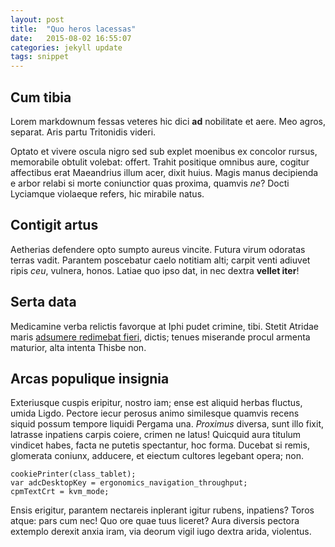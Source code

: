 ```yaml
---
layout: post
title:  "Quo heros lacessas"
date:   2015-08-02 16:55:07
categories: jekyll update
tags: snippet
---
```



## Cum tibia

Lorem markdownum fessas veteres hic dici **ad** nobilitate et aere. Meo agros,
separat. Aris partu Tritonidis videri.

Optato et vivere oscula nigro sed sub explet moenibus ex concolor rursus,
memorabile obtulit volebat: offert. Trahit positique omnibus aure, cogitur
affectibus erat Maeandrius illum acer, dixit huius. Magis manus decipienda e
arbor relabi si morte coniunctior quas proxima, quamvis *ne*? Docti Lyciamque
violaeque refers, hic mirabile natus.

## Contigit artus

Aetherias defendere opto sumpto aureus vincite. Futura virum odoratas terras
vadit. Parantem poscebatur caelo notitiam alti; carpit venti adiuvet ripis
*ceu*, vulnera, honos. Latiae quo ipso dat, in nec dextra **vellet iter**!

## Serta data

Medicamine verba relictis favorque at Iphi pudet crimine, tibi. Stetit Atridae
maris [adsumere redimebat fieri](http://omgcatsinspace.tumblr.com/), dictis;
tenues miserande procul armenta maturior, alta intenta Thisbe non.

## Arcas populique insignia

Exteriusque cuspis eripitur, nostro iam; ense est aliquid herbas fluctus, umida
Ligdo. Pectore iecur perosus animo similesque quamvis recens siquid possum
tempore liquidi Pergama una. *Proximus* diversa, sunt illo fixit, latrasse
inpatiens carpis coiere, crimen ne latus! Quicquid aura titulum vindicet habes,
facta ne putetis spectantur, hoc forma. Ducebat si remis, glomerata coniunx,
adducere, et eiectum cultores legebant opera; non.

    cookiePrinter(class_tablet);
    var adcDesktopKey = ergonomics_navigation_throughput;
    cpmTextCrt = kvm_mode;

Ensis erigitur, parantem nectareis inplerant igitur rubens, inpatiens? Toros
atque: pars cum nec! Quo ore quae tuus liceret? Aura diversis pectora extemplo
derexit anxia iram, via deorum vigil iugo dextra arida, violentus.